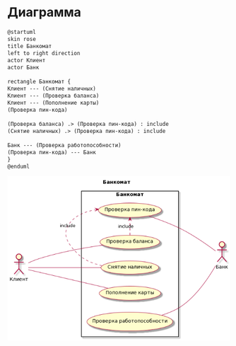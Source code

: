 # Диаграмма
```
@startuml
skin rose
title Банкомат
left to right direction
actor Клиент
actor Банк

rectangle Банкомат {
Клиент --- (Снятие наличных)
Клиент --- (Проверка баланса)
Клиент --- (Пополнение карты)
(Проверка пин-кода)

(Проверка баланса) .> (Проверка пин-кода) : include
(Снятие наличных) .> (Проверка пин-кода) : include

Банк --- (Проверка работопособности)
(Проверка пин-кода) --- Банк
}
@enduml
```

![alt text](https://github.com/st-georgy/TMP/blob/master/lab0/img/1.png)

